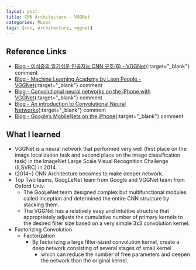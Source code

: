 ```yaml
---
layout: post
title: CNN Architecture - VGGNet
categories: MLops
tags: [cnn, architecture, vggnet]
---
```


## Reference Links

- [Blog - 이석중의 알기쉬운 인공지능 CNN 구조(6) - VGGNet](<https://blog.naver.com/laonple/222535388504>){:target="_blank"} comment
- [Blog - Machine Learning Academy by Laon People - VGGNet](<https://blog.naver.com/PostView.naver?blogId=laonple&logNo=220738560542&categoryNo=22&parentCategoryNo=0&viewDate=&currentPage=5&postListTopCurrentPage=1&from=postList&userTopListOpen=true&userTopListCount=10&userTopListManageOpen=false&userTopListCurrentPage=5>){:target="_blank"} comment
- [Blog - Convolutional neural networks on the iPhone with VGGNet](<https://machinethink.net/blog/convolutional-neural-networks-on-the-iphone-with-vggnet/>){:target="_blank"} comment
- [Blog - An introduction to Convolutional Neural Networks](<https://towardsdatascience.com/an-introduction-to-convolutional-neural-networks-eb0b60b58fd7>){:target="_blank"} comment
- [Blog - Google’s MobileNets on the iPhone](<https://machinethink.net/blog/googles-mobile-net-architecture-on-iphone/>){:target="_blank"} comment


## What I learned

- VGGNet is a neural network that performed very well (first place on the image localization task and second place on the image classification task) in the ImageNet Large Scale Visual Recognition Challenge (ILSVRC) in 2014.
- (2014~) CNN Architecture becomes to make deeper network.
- Top Two teams, GoogLeNet team from Google and VGGNet team from Oxford Univ.
  - The GooLeNet team designed complex but multifunctional modules called Inception and determined the entire CNN structure by stacking them.
  - The VGGNet has a relatively easy and intuitive structure that appropriately adjusts the cumulative number of primary kernels to the desired filter size based on a very simple 3x3 convolution kernel.
- Factorizing Convolution
  - Factorization
    - By factorizing a large filter-sized convolution kernel, create a deep network consisting of several stages of small kernel
      - which can reduce the number of free parameters and deepen the network than the original kernel.